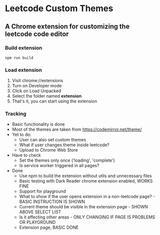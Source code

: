 # Leetcode Custom Themes
## A Chrome extension for customizing the leetcode code editor

### Build extension

`npm run build`

### Load extension
1. Visit chrome://extensions
2. Turn on Developer mode
3. Click on Load Unpacked 
4. Select the folder named <b>extension</b> 
5. That's it, you can start using the extension 

### Tracking

* Basic functionality is done
* Most of the themes are taken from https://codemirror.net/theme/
* Yet to do:    
    * User can also set custom themes
    * What if user changes theme inside leetcode?
    * Upload to Chrome Web Store
* Have to check
    * Set the themes only once ('loading', 'complete')
    * Is service worker triggered in all pages?
* Done
    * Use npm to build the extension without utils and unnecessary files
    * Basic testing with Dark Reader chrome extension enabled, WORKS FINE
    * Support for playground 
    * What to show if the user opens extension in a non-leetcode page? - BASIC INSTRUCTION IS SHOWN
    * Current theme should be visible in the extension page - SHOWN ABOVE SELECT LIST
    * Is it affecting other areas - ONLY CHANGING IF PAGE IS PROBLEMS OR PLAYGROUND
    * Extension page, BASIC DONE
